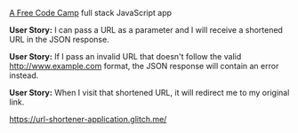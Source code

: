<a target="_blank" href="https://www.freecodecamp.org/challenges/url-shortener-microservice">A Free Code Camp</a> full stack JavaScript app

<strong>User Story:</strong> I can pass a URL as a parameter and I will receive a shortened URL in the JSON response.

<strong>User Story:</strong> If I pass an invalid URL that doesn't follow the valid http://www.example.com format, the JSON response will contain an error instead.

<strong>User Story:</strong> When I visit that shortened URL, it will redirect me to my original link.

https://url-shortener-application.glitch.me/
